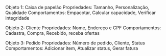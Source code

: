 Objeto 1: Caixa de papelão
Propriedades: Tamanho, Personalização, Qualidade
Comportamentos: Empacotar, Calcular capacidade, Verificar integridade

Objeto 2: Cliente
Propriedades: Nome, Endereço e CPF
Comportamentos: Cadastra, Compra, Recebido, receba ofertas

Objeto 3: Pedido
Propriedades: Número de pedido, Cliente, Status
Comportamentos: Adicionar item, Atualizar status, Gerar fatura